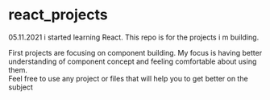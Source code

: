 # react_projects
05.11.2021 i started learning React. This repo is for the projects i m building. 

First projects are focusing on component building. My focus is having better understanding of component concept and feeling comfortable about using them.  
Feel free to use any project or files that will help you to get better on the subject
